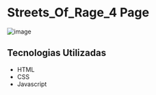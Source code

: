 # Streets_Of_Rage_4 Page 
![image](https://github.com/Jorge-Marcelo/Streets_Of_Rage_4/assets/49494259/0399a841-3b85-491a-a31a-51b0d22d50c4)

## Tecnologias Utilizadas
- HTML
- CSS
- Javascript
